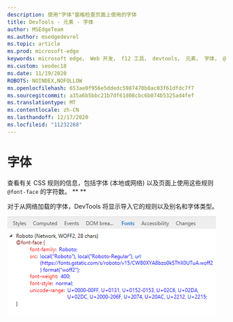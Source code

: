 ```yaml
---
description: 使用"字体"窗格检查页面上使用的字体
title: DevTools - 元素 - 字体
author: MSEdgeTeam
ms.author: msedgedevrel
ms.topic: article
ms.prod: microsoft-edge
keywords: microsoft edge， Web 开发， f12 工具， devtools， 元素， 字体， @font面
ms.custom: seodec18
ms.date: 11/19/2020
ROBOTS: NOINDEX,NOFOLLOW
ms.openlocfilehash: 653ae0f956e5ddedc5987470b8ac03f61dfdc7f7
ms.sourcegitcommit: a35a6b5bbc21b7df61d08cbc6b074b5325ad4fef
ms.translationtype: MT
ms.contentlocale: zh-CN
ms.lasthandoff: 12/17/2020
ms.locfileid: "11232268"
---
```

# 字体

查看有关 CSS 规则的信息，包括字体 (本地或网络) 以及页面上使用这些规则 `@font-face` 的字符数。 ** **

对于从网络加载的字体，DevTools 将显示导入它的规则以及别名和字体类型。

![字体窗格](../media/elements_fonts.png)
